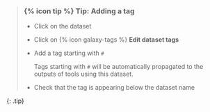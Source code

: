 > ### {% icon tip %} Tip: Adding a tag
> * Click on the dataset
> * Click on {% icon galaxy-tags %} **Edit dataset tags**
> * Add a tag starting with `#`
>
>     Tags starting with `#` will be automatically propagated to the outputs of tools using this dataset.
>
> * Check that the tag is appearing below the dataset name
>
{: .tip}